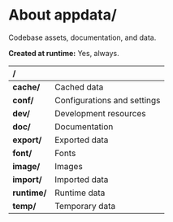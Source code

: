 ﻿# About appdata/
Codebase assets, documentation, and data.

**Created at runtime:** Yes, always.

| **/**        |                                                                                                      |
|:------------ |:---------------------------------------------------------------------------------------------------- |
| **cache/**   | Cached data                                                                                          |
| **conf/**    | Configurations and settings                                                                          |
| **dev/**     | Development resources                                                                                |
| **doc/**     | Documentation                                                                                        |
| **export/**  | Exported data                                                                                        |
| **font/**    | Fonts                                                                                                |
| **image/**   | Images                                                                                               |
| **import/**  | Imported data                                                                                        |
| **runtime/** | Runtime data                                                                                         |
| **temp/**    | Temporary data                                                                                       |
